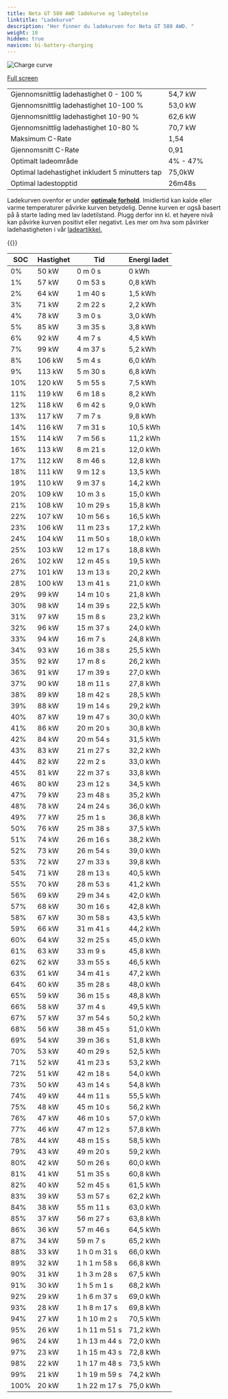 ```yaml
---
title: Neta GT 580 AWD ladekurve og ladeytelse
linktitle: "Ladekurve"
description: "Her finner du ladekurven for Neta GT 580 AWD. "
weight: 10
hidden: true
navicon: bi-battery-charging
---
```

<!-- markdownlint-disable MD033 -->
<img src="../chargingcurve.svg" alt="Charge curve" class="img-fluid">

[Full screen](../chargingcurve.svg)


<table class="table table-striped">
<tbody>
<tr>
<td>Gjennomsnittlig ladehastighet 0 - 100 %</td><td>54,7 kW</td>
</tr>
<tr>
<td>Gjennomsnittlig ladehastighet 10-100 %</td><td>53,0 kW</td>
</tr>
<tr>
<td>Gjennomsnittlig ladehastighet 10-90 %</td><td>62,6 kW</td>
</tr>
<tr>
<td>Gjennomsnittlig ladehastighet 10-80 %</td><td>70,7 kW</td>
</tr>
<tr>
<td>Maksimum C-Rate</td><td>1,54</td>
</tr>
<tr>
<td>Gjennomsnitt C-Rate</td><td>0,91</td>
</tr>
<tr>
<td>Optimalt ladeområde</td><td>4% - 47%</td>
</tr>
<tr>
<td>Optimal ladehastighet inkludert 5 minutters tap</td><td>75,0kW</td>
</tr>
<tr>
<td>Optimal ladestopptid</td><td>26m48s</td>
</tr>
</tbody>
</table>


Ladekurven ovenfor er under **[optimale forhold](../../../../../technology/battery/charging/#temperatur)**. Imidlertid kan kalde eller varme temperaturer påvirke kurven betydelig. Denne kurven er også basert på å starte lading med lav ladetilstand. Plugg derfor inn kl. et høyere nivå kan påvirke kurven positivt eller negativt. Les mer om hva som påvirker ladehastigheten i vår [ladeartikkel.](../../../../../technology/battery/charging/) 


{{<evkxdisplayaddarticle />}}
<table class="table table-striped">
<thead>
<tr><th>SOC</th><th>Hastighet</th><th>Tid</th><th>Energi ladet</th></tr>
</thead>
<tbody>
<tr>
<td>0%</td><td>50 kW</td><td> 0 m 0 s </td><td>0 kWh </td>
</tr>
<tr>
<td>1%</td><td>57 kW</td><td> 0 m 53 s </td><td>0,8 kWh </td>
</tr>
<tr>
<td>2%</td><td>64 kW</td><td> 1 m 40 s </td><td>1,5 kWh </td>
</tr>
<tr>
<td>3%</td><td>71 kW</td><td> 2 m 22 s </td><td>2,2 kWh </td>
</tr>
<tr>
<td>4%</td><td>78 kW</td><td> 3 m 0 s </td><td>3,0 kWh </td>
</tr>
<tr>
<td>5%</td><td>85 kW</td><td> 3 m 35 s </td><td>3,8 kWh </td>
</tr>
<tr>
<td>6%</td><td>92 kW</td><td> 4 m 7 s </td><td>4,5 kWh </td>
</tr>
<tr>
<td>7%</td><td>99 kW</td><td> 4 m 37 s </td><td>5,2 kWh </td>
</tr>
<tr>
<td>8%</td><td>106 kW</td><td> 5 m 4 s </td><td>6,0 kWh </td>
</tr>
<tr>
<td>9%</td><td>113 kW</td><td> 5 m 30 s </td><td>6,8 kWh </td>
</tr>
<tr>
<td>10%</td><td>120 kW</td><td> 5 m 55 s </td><td>7,5 kWh </td>
</tr>
<tr>
<td>11%</td><td>119 kW</td><td> 6 m 18 s </td><td>8,2 kWh </td>
</tr>
<tr>
<td>12%</td><td>118 kW</td><td> 6 m 42 s </td><td>9,0 kWh </td>
</tr>
<tr>
<td>13%</td><td>117 kW</td><td> 7 m 7 s </td><td>9,8 kWh </td>
</tr>
<tr>
<td>14%</td><td>116 kW</td><td> 7 m 31 s </td><td>10,5 kWh </td>
</tr>
<tr>
<td>15%</td><td>114 kW</td><td> 7 m 56 s </td><td>11,2 kWh </td>
</tr>
<tr>
<td>16%</td><td>113 kW</td><td> 8 m 21 s </td><td>12,0 kWh </td>
</tr>
<tr>
<td>17%</td><td>112 kW</td><td> 8 m 46 s </td><td>12,8 kWh </td>
</tr>
<tr>
<td>18%</td><td>111 kW</td><td> 9 m 12 s </td><td>13,5 kWh </td>
</tr>
<tr>
<td>19%</td><td>110 kW</td><td> 9 m 37 s </td><td>14,2 kWh </td>
</tr>
<tr>
<td>20%</td><td>109 kW</td><td> 10 m 3 s </td><td>15,0 kWh </td>
</tr>
<tr>
<td>21%</td><td>108 kW</td><td> 10 m 29 s </td><td>15,8 kWh </td>
</tr>
<tr>
<td>22%</td><td>107 kW</td><td> 10 m 56 s </td><td>16,5 kWh </td>
</tr>
<tr>
<td>23%</td><td>106 kW</td><td> 11 m 23 s </td><td>17,2 kWh </td>
</tr>
<tr>
<td>24%</td><td>104 kW</td><td> 11 m 50 s </td><td>18,0 kWh </td>
</tr>
<tr>
<td>25%</td><td>103 kW</td><td> 12 m 17 s </td><td>18,8 kWh </td>
</tr>
<tr>
<td>26%</td><td>102 kW</td><td> 12 m 45 s </td><td>19,5 kWh </td>
</tr>
<tr>
<td>27%</td><td>101 kW</td><td> 13 m 13 s </td><td>20,2 kWh </td>
</tr>
<tr>
<td>28%</td><td>100 kW</td><td> 13 m 41 s </td><td>21,0 kWh </td>
</tr>
<tr>
<td>29%</td><td>99 kW</td><td> 14 m 10 s </td><td>21,8 kWh </td>
</tr>
<tr>
<td>30%</td><td>98 kW</td><td> 14 m 39 s </td><td>22,5 kWh </td>
</tr>
<tr>
<td>31%</td><td>97 kW</td><td> 15 m 8 s </td><td>23,2 kWh </td>
</tr>
<tr>
<td>32%</td><td>96 kW</td><td> 15 m 37 s </td><td>24,0 kWh </td>
</tr>
<tr>
<td>33%</td><td>94 kW</td><td> 16 m 7 s </td><td>24,8 kWh </td>
</tr>
<tr>
<td>34%</td><td>93 kW</td><td> 16 m 38 s </td><td>25,5 kWh </td>
</tr>
<tr>
<td>35%</td><td>92 kW</td><td> 17 m 8 s </td><td>26,2 kWh </td>
</tr>
<tr>
<td>36%</td><td>91 kW</td><td> 17 m 39 s </td><td>27,0 kWh </td>
</tr>
<tr>
<td>37%</td><td>90 kW</td><td> 18 m 11 s </td><td>27,8 kWh </td>
</tr>
<tr>
<td>38%</td><td>89 kW</td><td> 18 m 42 s </td><td>28,5 kWh </td>
</tr>
<tr>
<td>39%</td><td>88 kW</td><td> 19 m 14 s </td><td>29,2 kWh </td>
</tr>
<tr>
<td>40%</td><td>87 kW</td><td> 19 m 47 s </td><td>30,0 kWh </td>
</tr>
<tr>
<td>41%</td><td>86 kW</td><td> 20 m 20 s </td><td>30,8 kWh </td>
</tr>
<tr>
<td>42%</td><td>84 kW</td><td> 20 m 54 s </td><td>31,5 kWh </td>
</tr>
<tr>
<td>43%</td><td>83 kW</td><td> 21 m 27 s </td><td>32,2 kWh </td>
</tr>
<tr>
<td>44%</td><td>82 kW</td><td> 22 m 2 s </td><td>33,0 kWh </td>
</tr>
<tr>
<td>45%</td><td>81 kW</td><td> 22 m 37 s </td><td>33,8 kWh </td>
</tr>
<tr>
<td>46%</td><td>80 kW</td><td> 23 m 12 s </td><td>34,5 kWh </td>
</tr>
<tr>
<td>47%</td><td>79 kW</td><td> 23 m 48 s </td><td>35,2 kWh </td>
</tr>
<tr>
<td>48%</td><td>78 kW</td><td> 24 m 24 s </td><td>36,0 kWh </td>
</tr>
<tr>
<td>49%</td><td>77 kW</td><td> 25 m 1 s </td><td>36,8 kWh </td>
</tr>
<tr>
<td>50%</td><td>76 kW</td><td> 25 m 38 s </td><td>37,5 kWh </td>
</tr>
<tr>
<td>51%</td><td>74 kW</td><td> 26 m 16 s </td><td>38,2 kWh </td>
</tr>
<tr>
<td>52%</td><td>73 kW</td><td> 26 m 54 s </td><td>39,0 kWh </td>
</tr>
<tr>
<td>53%</td><td>72 kW</td><td> 27 m 33 s </td><td>39,8 kWh </td>
</tr>
<tr>
<td>54%</td><td>71 kW</td><td> 28 m 13 s </td><td>40,5 kWh </td>
</tr>
<tr>
<td>55%</td><td>70 kW</td><td> 28 m 53 s </td><td>41,2 kWh </td>
</tr>
<tr>
<td>56%</td><td>69 kW</td><td> 29 m 34 s </td><td>42,0 kWh </td>
</tr>
<tr>
<td>57%</td><td>68 kW</td><td> 30 m 16 s </td><td>42,8 kWh </td>
</tr>
<tr>
<td>58%</td><td>67 kW</td><td> 30 m 58 s </td><td>43,5 kWh </td>
</tr>
<tr>
<td>59%</td><td>66 kW</td><td> 31 m 41 s </td><td>44,2 kWh </td>
</tr>
<tr>
<td>60%</td><td>64 kW</td><td> 32 m 25 s </td><td>45,0 kWh </td>
</tr>
<tr>
<td>61%</td><td>63 kW</td><td> 33 m 9 s </td><td>45,8 kWh </td>
</tr>
<tr>
<td>62%</td><td>62 kW</td><td> 33 m 55 s </td><td>46,5 kWh </td>
</tr>
<tr>
<td>63%</td><td>61 kW</td><td> 34 m 41 s </td><td>47,2 kWh </td>
</tr>
<tr>
<td>64%</td><td>60 kW</td><td> 35 m 28 s </td><td>48,0 kWh </td>
</tr>
<tr>
<td>65%</td><td>59 kW</td><td> 36 m 15 s </td><td>48,8 kWh </td>
</tr>
<tr>
<td>66%</td><td>58 kW</td><td> 37 m 4 s </td><td>49,5 kWh </td>
</tr>
<tr>
<td>67%</td><td>57 kW</td><td> 37 m 54 s </td><td>50,2 kWh </td>
</tr>
<tr>
<td>68%</td><td>56 kW</td><td> 38 m 45 s </td><td>51,0 kWh </td>
</tr>
<tr>
<td>69%</td><td>54 kW</td><td> 39 m 36 s </td><td>51,8 kWh </td>
</tr>
<tr>
<td>70%</td><td>53 kW</td><td> 40 m 29 s </td><td>52,5 kWh </td>
</tr>
<tr>
<td>71%</td><td>52 kW</td><td> 41 m 23 s </td><td>53,2 kWh </td>
</tr>
<tr>
<td>72%</td><td>51 kW</td><td> 42 m 18 s </td><td>54,0 kWh </td>
</tr>
<tr>
<td>73%</td><td>50 kW</td><td> 43 m 14 s </td><td>54,8 kWh </td>
</tr>
<tr>
<td>74%</td><td>49 kW</td><td> 44 m 11 s </td><td>55,5 kWh </td>
</tr>
<tr>
<td>75%</td><td>48 kW</td><td> 45 m 10 s </td><td>56,2 kWh </td>
</tr>
<tr>
<td>76%</td><td>47 kW</td><td> 46 m 10 s </td><td>57,0 kWh </td>
</tr>
<tr>
<td>77%</td><td>46 kW</td><td> 47 m 12 s </td><td>57,8 kWh </td>
</tr>
<tr>
<td>78%</td><td>44 kW</td><td> 48 m 15 s </td><td>58,5 kWh </td>
</tr>
<tr>
<td>79%</td><td>43 kW</td><td> 49 m 20 s </td><td>59,2 kWh </td>
</tr>
<tr>
<td>80%</td><td>42 kW</td><td> 50 m 26 s </td><td>60,0 kWh </td>
</tr>
<tr>
<td>81%</td><td>41 kW</td><td> 51 m 35 s </td><td>60,8 kWh </td>
</tr>
<tr>
<td>82%</td><td>40 kW</td><td> 52 m 45 s </td><td>61,5 kWh </td>
</tr>
<tr>
<td>83%</td><td>39 kW</td><td> 53 m 57 s </td><td>62,2 kWh </td>
</tr>
<tr>
<td>84%</td><td>38 kW</td><td> 55 m 11 s </td><td>63,0 kWh </td>
</tr>
<tr>
<td>85%</td><td>37 kW</td><td> 56 m 27 s </td><td>63,8 kWh </td>
</tr>
<tr>
<td>86%</td><td>36 kW</td><td> 57 m 46 s </td><td>64,5 kWh </td>
</tr>
<tr>
<td>87%</td><td>34 kW</td><td> 59 m 7 s </td><td>65,2 kWh </td>
</tr>
<tr>
<td>88%</td><td>33 kW</td><td>1 h 0 m 31 s </td><td>66,0 kWh </td>
</tr>
<tr>
<td>89%</td><td>32 kW</td><td>1 h 1 m 58 s </td><td>66,8 kWh </td>
</tr>
<tr>
<td>90%</td><td>31 kW</td><td>1 h 3 m 28 s </td><td>67,5 kWh </td>
</tr>
<tr>
<td>91%</td><td>30 kW</td><td>1 h 5 m 1 s </td><td>68,2 kWh </td>
</tr>
<tr>
<td>92%</td><td>29 kW</td><td>1 h 6 m 37 s </td><td>69,0 kWh </td>
</tr>
<tr>
<td>93%</td><td>28 kW</td><td>1 h 8 m 17 s </td><td>69,8 kWh </td>
</tr>
<tr>
<td>94%</td><td>27 kW</td><td>1 h 10 m 2 s </td><td>70,5 kWh </td>
</tr>
<tr>
<td>95%</td><td>26 kW</td><td>1 h 11 m 51 s </td><td>71,2 kWh </td>
</tr>
<tr>
<td>96%</td><td>24 kW</td><td>1 h 13 m 44 s </td><td>72,0 kWh </td>
</tr>
<tr>
<td>97%</td><td>23 kW</td><td>1 h 15 m 43 s </td><td>72,8 kWh </td>
</tr>
<tr>
<td>98%</td><td>22 kW</td><td>1 h 17 m 48 s </td><td>73,5 kWh </td>
</tr>
<tr>
<td>99%</td><td>21 kW</td><td>1 h 19 m 59 s </td><td>74,2 kWh </td>
</tr>
<tr>
<td>100%</td><td>20 kW</td><td>1 h 22 m 17 s </td><td>75,0 kWh </td>
</tr>
</tbody>
</table>


